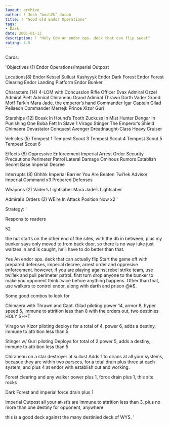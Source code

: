```yaml
---
layout: archive
author: ! Josh "bosh2k" Jacob
title: ! "Good old Endor Operations"
tags:
- Dark
date: 2001-01-12
description: ! "Holy Cow An endor ops. deck that can flip sweet"
rating: 4.5
---
```

Cards: 

'Objectives (1)
Endor Operations/Imperial Outpost

Locations(8)
Endor
Kessel
Sullust
Kashyyyk
Endor Dark Forest
Endor Forest Clearing
Endor Landing Platform
Endor Bunker

Characters (14)
4-LOM with Concussion Rifle
Officer Evax
Admiral Ozzel
Admiral Piett
Admiral Chiraneau
Grand Admiral Thrawn
Darth Vader
Grand Moff Tarkin
Mara Jade, the emperor’s hand
Commander Igar
Captain Gilad Pellaeon
Commander Merrejk
Prince Xizor
Guri

Starships (12)
Bossk In Hound’s Tooth
Zuckuss In Mist Hunter
Dengar In Punishing One
Boba Fett In Slave 1
Virago
Stinger
The Emperor’s Shield
Chimaera
Devastator
Conquest
Avenger
Dreadnaught-Class Heavy Cruiser

Vehicles (5)
Tempest 1
Tempest Scout 3
Tempest Scout 4
Tempest Scout 5
Tempest Scout 6

Effects (8)
Oppressive Enforcement
Imperial Arrest Order
Security Precautions
Perimeter Patrol
Lateral Damage
Ominous Rumors
Establish Secret Base
Imperial Decree

Interrupts (8)
Ghhhk
Imperial Barrier
You Are Beaten
Twi’lek Advisor
Imperial Command x3
Prepared Defenses

Weapons (2)
Vader’s Lightsaber
Mara Jade’s Lightsaber

Admiral’s Orders (2)
WE’re In Attack Position Now x2
'

Strategy: '

Respons to readers

52

the hut starts on the other end of the sites, with the db in between, plus my bunker says only moved to from back door, so there is no way luke just waltzes in and is caught, he’ll have to do better than that.





Yes An endor ops. deck that can actually flip Start the game off with prepared defenses, imperial decree, arrest order and oppresive enforcement. however, if you are playing against rebel strike team, use twi’lek and pull perimeter patrol. first turn drop anyone to the bunker to make you opponent think twice before anything happens. Other than that, use walkers to control endor, along with darth and prison @#$% tarkin, igar, the Xizor, Guri and 4-LOM if needed. If you run inot a heavy ground deck on endor, use only admirals in space, and capt. gilad. use merrejk to pull systems, ominous rumors and admiral Chiraneau to drain at them, establish so grand admiral on his Chimaera can drain at endor, and the admiral’s orders to just make the star destoryers kick all sorts of a$$.


Some good combos to look for


Chimaera with Thrawn and Capt. Gilad piloting power 14, armor 8, hyper speed 5, immune to attrition less than 8 with the orders out, two destinies HOLY SH*T


Virago w/ Xizor piloting deploys for a total of 4, power 6, adds a destiny, immune to attrition less than 5


Stinger w/ Guri piloting Deploys for total of 2 power 5, adds a destiny, immune to attrition less than 5


Chiraneau on a star destroyer at sullust Adds 1 to drians at all your systems, becasue they are within two parsecs, for a total drain plus three at each system, and plus 4 at endor with establish out and working.


Forest clearing and any walker power plus 1, force drain plus 1, this site rocks


Dark Forest and imperial force drain plus 1


Imperial Outpost all your at-st’s are immune to attrition less than 3, plus no more than one destiny for opponent, anywhere


this is a good deck against the many destinied deck of WYS.  '